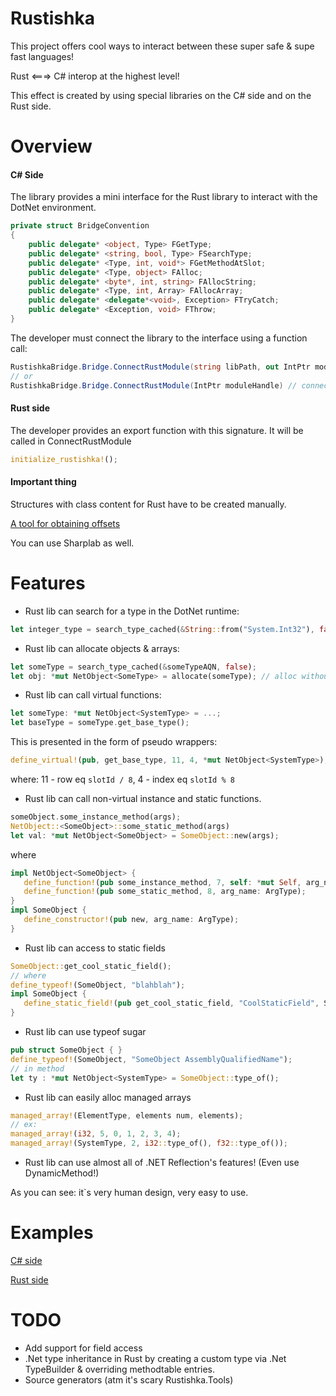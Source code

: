 # Rustishka
This project offers cool ways to interact between these super safe & supe fast languages!

Rust <===> C# interop at the highest level!

This effect is created by using special libraries on the C# side and on the Rust side.
# Overview
#### C# Side
The library provides a mini interface for the Rust library to interact with the DotNet environment.
```csharp
private struct BridgeConvention
{
    public delegate* <object, Type> FGetType;
    public delegate* <string, bool, Type> FSearchType;
    public delegate* <Type, int, void*> FGetMethodAtSlot;
    public delegate* <Type, object> FAlloc;
    public delegate* <byte*, int, string> FAllocString;
    public delegate* <Type, int, Array> FAllocArray;
    public delegate* <delegate*<void>, Exception> FTryCatch;
    public delegate* <Exception, void> FThrow;
}
```
The developer must connect the library to the interface using a function call:
```csharp
RustishkaBridge.Bridge.ConnectRustModule(string libPath, out IntPtr moduleHandle) // to load lib and connect
// or
RustishkaBridge.Bridge.ConnectRustModule(IntPtr moduleHandle) // connect without loading. Use if the module has already been loaded before.
```
#### Rust side
The developer provides an export function with this signature. It will be called in ConnectRustModule
```Rust
initialize_rustishka!();
```
#### Important thing
Structures with class content for Rust have to be created manually.

[A tool for obtaining offsets](https://github.com/SergeyTeplyakov/ObjectLayoutInspector)

You can use Sharplab as well.
# Features
 - Rust lib can search for a type in the DotNet runtime: 
 ```rust
 let integer_type = search_type_cached(&String::from("System.Int32"), false);
 ```
 - Rust lib can allocate objects & arrays: 
 ```rust
 let someType = search_type_cached(&someTypeAQN, false);
 let obj: *mut NetObject<SomeType> = allocate(someType); // alloc without constructor invoke !!!
 ```
 - Rust lib can call virtual functions:
 ```rust
 let someType: *mut NetObject<SystemType> = ...;
 let baseType = someType.get_base_type();
 ```
 This is presented in the form of pseudo wrappers:
 ```rust
 define_virtual!(pub, get_base_type, 11, 4, *mut NetObject<SystemType>);
 ```
 where: 11 - row eq `slotId / 8`, 4 - index eq `slotId % 8`
 - Rust lib can call non-virtual instance and static functions.
 ```rust
 someObject.some_instance_method(args);
 NetObject::<SomeObject>::some_static_method(args)
 let val: *mut NetObject<SomeObject> = SomeObject::new(args);
 ```
 where
 ```rust
impl NetObject<SomeObject> {
    define_function!(pub some_instance_method, 7, self: *mut Self, arg_name: ArgType); // where 7 - slotId
    define_function!(pub some_static_method, 8, arg_name: ArgType);
}
impl SomeObject {
    define_constructor!(pub new, arg_name: ArgType);
}
 ```
 - Rust lib can access to static fields 
 ```Rust
 SomeObject::get_cool_static_field();
 // where
 define_typeof!(SomeObject, "blahblah");
 impl SomeObject {
    define_static_field!(pub get_cool_static_field, "CoolStaticField", SomeFieldType);
 }
 ```
 - Rust lib can use typeof sugar
```Rust
pub struct SomeObject { }
define_typeof!(SomeObject, "SomeObject AssemblyQualifiedName");
// in method
let ty : *mut NetObject<SystemType> = SomeObject::type_of();
```
 - Rust lib can easily alloc managed arrays 
 ```Rust
 managed_array!(ElementType, elements num, elements);
 // ex:
 managed_array!(i32, 5, 0, 1, 2, 3, 4);
 managed_array!(SystemType, 2, i32::type_of(), f32::type_of());
 ```
 - Rust lib can use almost all of .NET Reflection's features! (Even use DynamicMethod!)

  As you can see: it`s very human design, very easy to use. 
# Examples
[C# side](https://github.com/badryuner/rustishka/blob/master/Rustishka.Tests/SomeTests.cs)

[Rust side](https://github.com/badryuner/rustishka/blob/master/rustishka_examples/src/lib.rs)
# TODO
- Add support for field access
- .Net type inheritance in Rust by creating a custom type via .Net TypeBuilder & overriding methodtable entries.
- Source generators (atm it's scary Rustishka.Tools)